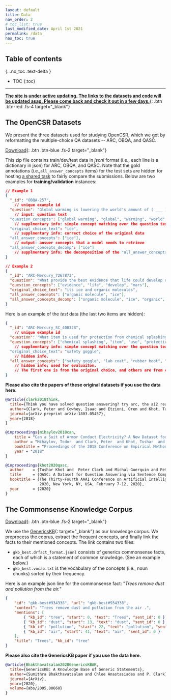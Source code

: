 ```yaml
---
layout: default
title: Data
nav_order: 2
# toc_list: true
last_modified_date: April 1st 2021
permalink: /data
has_toc: true
---
```


## Table of contents
{: .no_toc .text-delta }

- TOC
{:toc}


---

[**The site is under active updating. The links to the datasets and code will be updated asap.  Please come back and check it out in a few days.**](){: .btn .btn-red .fs-4 target="_blank"}

## The OpenCSR Datasets
We present the three datasets used for studying OpenCSR, which we got by reformatting the multiple-choice QA datasets -- ARC, OBQA, and QASC. 

<!-- ### Raw Datasets -->

[Download](){: .btn .btn-blue .fs-2 target="_blank"}

This zip file contains train/dev/test data in *jsonl* format (i.e., each line is a dictionary in json) for ARC, OBQA, and QASC. Note that the gold annotations (i.e.,`all_answer_concepts` items) for the test sets are hidden for hosting [a shared task](/leaderboard) to fairly compare the submissions. 
Below are two examples for **training/validation** instances:

```json
// Example 1
{
  "_id": "OBQA-257",  
    // unique example id
  "question": "Global warming is lowering the world's amount of ( ___ ) ",  
    // input: question text
  "question_concepts": ["global warming", "global", "warming", "world", "amount"],  
    // supplmentary info: simple concept matching over the question text.
  "original_choice_text": "ice", 
    // supplmentary info: correct choice of the original data
  "all_answer_concepts": ["ice"],
    // output: answer concepts that a model needs to retrieve
  "all_answer_concepts_decomp": ["ice"]
    // supplmentary info: the decomposition of the "all_answer_concepts"
}

// Example 2
{
  "_id": "ARC-Mercury_7267873", 
  "question": "What provide the best evidence that life could develop on Mars?", 
  "question_concepts": ["evidence", "life", "develop", "mars"], 
  "original_choice_text": "its ice and organic molecules", 
  "all_answer_concepts": ["organic molecule", "ice"],
  "all_answer_concepts_decomp": ["organic molecule", "ice", "organic", "molecule"]
}
```
<!-- 
// Example 3
{
  "_id": "ARC-Mercury_400056", // unique example id
  "question": "What plant trait is inherited?", // task input: question text
  "entities": ["plant", "trait"], 
    // optional info: simple concept matching.
  "original_choice": "the shape of its leaves", 
    // optional info: correct choice of the original data  
  "all_answer_concepts": ["shape", "leaf"]
    // output: answer concepts that a model needs to retrieve (as many as possible)
}

 -->

Here is an example of the *test* data (the last two items are hidden):

```json
{
  "_id": "ARC-Mercury_SC_400328", 
    // unique example id
  "question": "What item is used for protection from chemical splashing?", 
  "question_concepts": ["chemical splashing", "item", "use", "protection", "chemical"], 
    // supplmentary info: simple concept matching over the question text.
  "original_choice_text": "safety goggle", 
    // hidden info.
  "all_answer_concepts": ["safety goggle", "lab coat", "rubber boot", "protective glove", "face shield", "helmet", "shoe", "glass", "goggle", "glove", "coverall"] 
    // hidden info; used for evaluaiton. 
    // The first one is from the original choice, and others are from our crowdsourcing.
}
```



**Please also cite the papers of these original datasets if you use the data here.** 
```bib
@article{clark2018think,
  title={Think you have solved question answering? try arc, the ai2 reasoning challenge},
  author={Clark, Peter and Cowhey, Isaac and Etzioni, Oren and Khot, Tushar and Sabharwal, Ashish and Schoenick, Carissa and Tafjord, Oyvind},
  journal={arXiv preprint arXiv:1803.05457},
  year={2018}
}

@inproceedings{mihaylov2018can,
    title = "Can a Suit of Armor Conduct Electricity? A New Dataset for Open Book Question Answering",
    author = "Mihaylov, Todor  and Clark, Peter  and Khot, Tushar  and Sabharwal, Ashish",
    booktitle = "Proceedings of the 2018 Conference on Empirical Methods in Natural Language Processing",
    year = "2018"
}

@inproceedings{khot2020qasc,
  author    = {Tushar Khot and  Peter Clark and Michal Guerquin and Peter Jansen and Ashish Sabharwal},
  title     = {QASC: A Dataset for Question Answering via Sentence Composition},
  booktitle = {The Thirty-Fourth AAAI Conference on Artificial Intelligence, AAAI
               2020, New York, NY, USA, February 7-12, 2020},
  year      = {2020}
}
```
<!-- 
### Preprocessed Dataset

This zip file contains the same data as above, while it also includes results of basic preprocessing steps, e.g., lemmatization,  -->


## The Commonsense Knowledge Corpus

[Download](){: .btn .btn-blue .fs-2 target="_blank"}

We use the [GenericsKB](https://allenai.org/data/genericskb){: target="_blank"} as our knowledge corpus. We preprocess the coprus, extract the frequent concepts, and finally link the facts to their mentioned concepts. The link contains two files:

- `gkb_best.drfact_format.jsonl` consists of generics commonsense facts, each of which is a statement of common knowledge. (See an example below.)
- `gkb_best.vocab.txt` is the vocabulary of the concepts (i.e., noun chunks) sorted by their frequency.

Here is an example json line for the commonsense fact: "_Trees remove dust and pollution from the air._"
```json
{
    "id": "gkb-best#934338", "url": "gkb-best#934338",
    "context": "Trees remove dust and pollution from the air .",
    "mentions": [
        { "kb_id": "tree", "start": 0, "text": "Trees", "sent_id": 0 },
        { "kb_id": "dust", "start": 13, "text": "dust", "sent_id": 0 },
        { "kb_id": "pollution", "start": 22, "text": "pollution", "sent_id": 0 },
        { "kb_id": "air", "start": 41, "text": "air", "sent_id": 0 }
    ],
    "title": "Trees", "kb_id": "tree"
}
```


**Please also cite the GenericsKB paper if you use the data here.**

```bib
@article{Bhakthavatsalam2020GenericsKBAK,
  title={GenericsKB: A Knowledge Base of Generic Statements},
  author={Sumithra Bhakthavatsalam and Chloe Anastasiades and P. Clark},
  journal={ArXiv},
  year={2020},
  volume={abs/2005.00660}
}
```